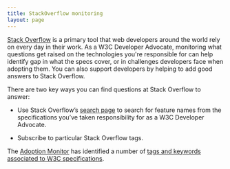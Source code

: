 ```yaml
---
title: StackOverflow monitoring
layout: page
---
```

[Stack Overflow](https://stackoverflow.com/) is a primary tool that web developers around the world rely on every day in their work. As a W3C Developer Advocate, monitoring what questions get raised on the technologies you're responsible for can help identify gap in what the specs cover, or in challenges developers face when adopting them. You can also support developers by helping to add good answers to Stack Overflow.

There are two key ways you can find questions at Stack Overflow to answer:

* Use Stack Overflow’s [search page](https://stackoverflow.com/search) to search for feature names from the specifications you’ve taken responsibility for as a W3C Developer Advocate.

* Subscribe to particular Stack Overflow tags.

The [Adoption Monitor](https://dontcallmedom.github.io/adoption-monitor/) has identified a number of [tags and keywords associated to W3C specifications](https://github.com/dontcallmedom/adoption-monitor/blob/main/spec-filters.json).
